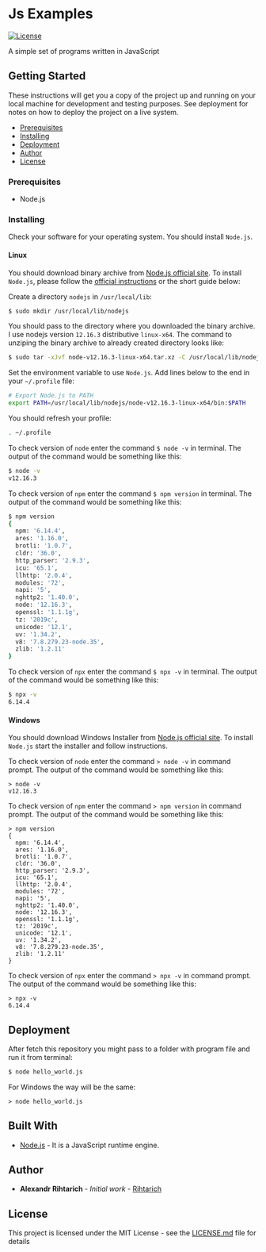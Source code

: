 # Js Examples

[![License](https://img.shields.io/github/license/Rihtarich/js-examples.svg?style=popout)](LICENSE.md)

A simple set of programs written in JavaScript

## Getting Started

These instructions will get you a copy of the project up and running on your local machine for development and testing purposes.
See deployment for notes on how to deploy the project on a live system.

- [Prerequisites](#Prerequisites)
- [Installing](#Installing)
- [Deployment](#Deployment)
- [Author](#Author)
- [License](#License)

### Prerequisites

- Node.js

### Installing

Check your software for your operating system. You should install `Node.js`.

#### Linux

You should download binary archive from [Node.js official site](https://nodejs.org).
To install `Node.js`, please follow the [official instructions](https://github.com/nodejs/help/wiki/Installation) or the short guide below:

Create a directory `nodejs` in `/usr/local/lib`:
```bash
$ sudo mkdir /usr/local/lib/nodejs
```
You should pass to the directory where you downloaded the binary archive. I use nodejs version `12.16.3` distributive `linux-x64`. The command to unziping the binary archive to already created directory looks like:
```bash
$ sudo tar -xJvf node-v12.16.3-linux-x64.tar.xz -C /usr/local/lib/nodejs
```

Set the environment variable to use `Node.js`. Add lines below to the end in your `~/.profile` file:
```bash
# Export Node.js to PATH
export PATH=/usr/local/lib/nodejs/node-v12.16.3-linux-x64/bin:$PATH
```
You should refresh your profile:
```bash
. ~/.profile
```
To check version of `node` enter the command `$ node -v` in terminal.
The output of the command would be something like this:
```bash
$ node -v
v12.16.3
```
To check version of `npm` enter the command `$ npm version` in terminal.
The output of the command would be something like this:
```bash
$ npm version
{
  npm: '6.14.4',
  ares: '1.16.0',
  brotli: '1.0.7',
  cldr: '36.0',
  http_parser: '2.9.3',
  icu: '65.1',
  llhttp: '2.0.4',
  modules: '72',
  napi: '5',
  nghttp2: '1.40.0',
  node: '12.16.3',
  openssl: '1.1.1g',
  tz: '2019c',
  unicode: '12.1',
  uv: '1.34.2',
  v8: '7.8.279.23-node.35',
  zlib: '1.2.11'
}
```
To check version of `npx` enter the command `$ npx -v` in terminal.
The output of the command would be something like this:
```bash
$ npx -v
6.14.4
```

#### Windows

You should download Windows Installer from [Node.js official site](https://nodejs.org).
To install `Node.js` start the installer and follow instructions.

To check version of `node` enter the command `> node -v` in command prompt.
The output of the command would be something like this:
```pwsh
> node -v
v12.16.3
```
To check version of `npm` enter the command `> npm version` in command prompt.
The output of the command would be something like this:
```pwsh
> npm version
{
  npm: '6.14.4',
  ares: '1.16.0',
  brotli: '1.0.7',
  cldr: '36.0',
  http_parser: '2.9.3',
  icu: '65.1',
  llhttp: '2.0.4',
  modules: '72',
  napi: '5',
  nghttp2: '1.40.0',
  node: '12.16.3',
  openssl: '1.1.1g',
  tz: '2019c',
  unicode: '12.1',
  uv: '1.34.2',
  v8: '7.8.279.23-node.35',
  zlib: '1.2.11'
}
```
To check version of `npx` enter the command `> npx -v` in command prompt.
The output of the command would be something like this:
```pwsh
> npx -v
6.14.4
```

## Deployment

After fetch this repository you might pass to a folder with program file and run it from terminal:
```bash
$ node hello_world.js
```
For Windows the way will be the same:
 ```pwsh
> node hello_world.js
```

## Built With

* [Node.js](https://nodejs.org) - It is a JavaScript runtime engine.

## Author

* **Alexandr Rihtarich** - *Initial work* - [Rihtarich](https://github.com/Rihtarich)

## License

This project is licensed under the MIT License - see the [LICENSE.md](LICENSE.md) file for details
